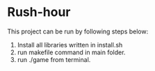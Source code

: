 # Rush-hour
This project can be run by following steps below:
1. Install all libraries written in install.sh
2. run makefile command in main folder.
3. run ./game from terminal.
